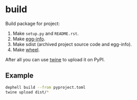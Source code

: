 # build

Build package for project:

1. Make `setup.py` and `README.rst`.
1. Make [egg-info](https://setuptools.readthedocs.io/en/latest/formats.html).
1. Make sdist (archived project source code and egg-info).
1. Make [wheel](https://pythonwheels.com/).

After all you can use [twine](https://github.com/pypa/twine/) to upload it on PyPI.

## Example

```bash
dephell build --from pyproject.toml
twine upload dist/*
```
